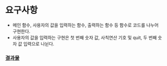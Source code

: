 # 요구사항

* 메인 함수, 사용자의 값을 입력하는 함수, 출력하는 함수 등 함수로 코드를 나누어 구현한다.
* 사용자의 값을 입력하는 구현은 첫 번째 숫자 값, 사칙연산 기호 및 quit, 두 번째 숫자 값 입력으로 나뉜다.


### [결과물](./calculator.html)